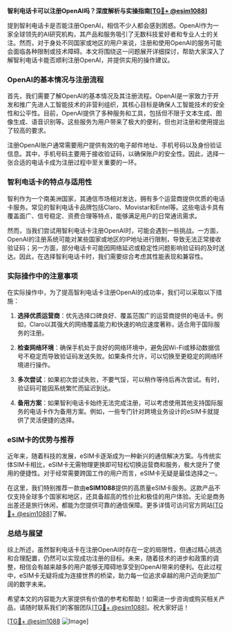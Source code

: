 **智利电话卡可以注册OpenAI吗？深度解析与实操指南[[TG💪+ @esim1088](https://t.me/s/esim1088)]**

提到智利电话卡是否能注册OpenAI，相信不少人都会感到困惑。OpenAI作为一家全球领先的AI研究机构，其产品和服务吸引了无数科技爱好者和专业人士的关注。然而，对于身处不同国家或地区的用户来说，注册和使用OpenAI的服务可能会面临各种限制或技术障碍。本文将围绕这一问题展开详细探讨，帮助大家深入了解智利电话卡能否顺利注册OpenAI，并提供实用的操作建议。

### OpenAI的基本情况与注册流程

首先，我们需要了解OpenAI的基本情况及其注册流程。OpenAI是一家致力于开发和推广先进人工智能技术的非营利组织，其核心目标是确保人工智能技术的安全性和公平性。目前，OpenAI提供了多种服务和工具，包括但不限于文本生成、图像生成、语音识别等。这些服务为用户带来了极大的便利，但也对注册和使用提出了较高的要求。

注册OpenAI账户通常需要用户提供有效的电子邮件地址、手机号码以及身份验证信息。其中，手机号码主要用于接收验证码，以确保账户的安全性。因此，选择一张合适的电话卡成为注册过程中至关重要的一环。

### 智利电话卡的特点与适用性

智利作为一个南美洲国家，其通信市场相对发达，拥有多个运营商提供优质的电话卡服务。常见的智利电话卡品牌包括Claro、Movistar和Entel等。这些电话卡具有覆盖面广、信号稳定、资费合理等特点，能够满足用户的日常通讯需求。

然而，当我们尝试用智利电话卡注册OpenAI时，可能会遇到一些挑战。一方面，OpenAI的注册系统可能对某些国家或地区的IP地址进行限制，导致无法正常接收验证码；另一方面，部分电话卡可能因网络延迟或稳定性问题影响验证码的及时送达。因此，在选择智利电话卡时，我们需要综合考虑其性能表现和兼容性。

### 实际操作中的注意事项

在实际操作中，为了提高智利电话卡注册OpenAI的成功率，我们可以采取以下措施：

1. **选择优质运营商**：优先选择口碑良好、覆盖范围广的运营商提供的电话卡。例如，Claro以其强大的网络覆盖能力和快速的响应速度著称，适合用于国际服务的注册。
   
2. **检查网络环境**：确保手机处于良好的网络环境中，避免因Wi-Fi或移动数据信号不稳定而导致验证码发送失败。如果条件允许，可以切换至更稳定的网络环境进行操作。

3. **多次尝试**：如果初次尝试失败，不要气馁，可以稍作等待后再次尝试。有时，验证码可能因系统繁忙而延迟到达。

4. **备用方案**：如果智利电话卡始终无法完成注册，可以考虑使用其他支持国际服务的电话卡作为备用方案。例如，一些专门针对跨境业务设计的eSIM卡就提供了灵活便捷的选择。

### eSIM卡的优势与推荐

近年来，随着科技的发展，eSIM卡逐渐成为一种新兴的通信解决方案。与传统实体SIM卡相比，eSIM卡无需物理更换即可轻松切换运营商和服务，极大提升了使用的便捷性。对于经常需要跨国工作的用户而言，eSIM卡无疑是最佳选择之一。

在这里，我们特别推荐一款由**eSIM1088**提供的高质量eSIM卡服务。这款产品不仅支持全球多个国家和地区，还具备超高的性价比和极佳的用户体验。无论是商务出差还是旅行休闲，都能为您提供可靠的通信保障。更多详情可访问官方网站[[TG💪+ @esim1088](https://t.me/s/esim1088)]了解。

### 总结与展望

综上所述，虽然智利电话卡在注册OpenAI时存在一定的局限性，但通过精心挑选和合理配置，仍然可以实现成功注册的目标。未来，随着技术的进步和政策的调整，相信会有越来越多的用户能够无障碍地享受到OpenAI带来的便利。在此过程中，eSIM卡无疑将成为连接世界的桥梁，助力每一位追求卓越的用户迈向更加广阔的数字未来。

希望本文的内容能为大家提供有价值的参考和帮助！如需进一步咨询或购买相关产品，请随时联系我们的客服团队[[TG💪+ @esim1088](https://t.me/s/esim1088)]。祝大家好运！

[[TG💪+ @esim1088](https://t.me/s/esim1088) ![Image](https://i.postimg.cc/4NQfJmqS/Snipaste-2025-05-13-00-14-12.png)]